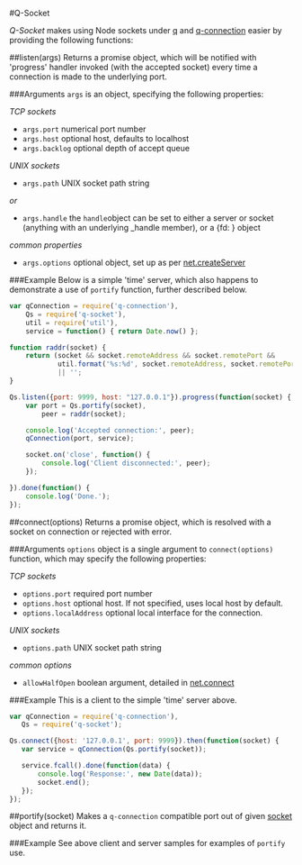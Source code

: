 #Q-Socket

_Q-Socket_ makes using Node sockets under [q](http://documentup.com/kriskowal/q/)
and [q-connection](https://github.com/kriskowal/q-connection) easier by providing the following functions:

##listen(args)
Returns a promise object, which will be notified with 'progress' handler
invoked (with the accepted socket) every time a connection is made to the
underlying port.

###Arguments
`args` is an object, specifying the following properties:

_TCP sockets_
* `args.port` numerical port number
* `args.host` optional host, defaults to localhost
* `args.backlog` optional depth of accept queue

_UNIX sockets_
* `args.path` UNIX socket path string

_or_
* `args.handle` the `handle`object can be set to either a server or socket (anything with an underlying _handle member), or a {fd: <n>} object

_common properties_
* `args.options` optional object, set up as per [net.createServer](http://nodejs.org/api/net.html#net_net_createserver_options_connectionlistener)

###Example
Below is a simple 'time' server, which also happens to demonstrate a use of
`portify` function, further described below.

```javascript
var qConnection = require('q-connection'),
    Qs = require('q-socket'),
    util = require('util'),
    service = function() { return Date.now() };

function raddr(socket) {
    return (socket && socket.remoteAddress && socket.remotePort &&
            util.format('%s:%d', socket.remoteAddress, socket.remotePort))
            || '';
}

Qs.listen({port: 9999, host: "127.0.0.1"}).progress(function(socket) {
    var port = Qs.portify(socket),
        peer = raddr(socket);

    console.log('Accepted connection:', peer);
    qConnection(port, service);

    socket.on('close', function() {
        console.log('Client disconnected:', peer);
    });

}).done(function() {
    console.log('Done.');
});

```

##connect(options)
Returns a promise object, which is resolved with a socket on connection or
rejected with error.

###Arguments
`options` object is a single argument to `connect(options)` function, which may specify the following properties:

_TCP sockets_
* `options.port` required port number
* `options.host` optional host. If not specified, uses local host by default.
* `options.localAddress` optional local interface for the connection.

_UNIX sockets_
* `options.path` UNIX socket path string

_common options_
* `allowHalfOpen` boolean argument, detailed in [net.connect](http://nodejs.org/api/net.html#net_net_connect_options_connectionlistener)

 ###Example
 This is a client to the simple 'time' server above.

 ```javascript
var qConnection = require('q-connection'),
    Qs = require('q-socket');

Qs.connect({host: '127.0.0.1', port: 9999}).then(function(socket) {
    var service = qConnection(Qs.portify(socket));

    service.fcall().done(function(data) {
        console.log('Response:', new Date(data));
        socket.end();
    });
});

 ```

##portify(socket)
Makes a `q-connection` compatible port out of given [socket](http://nodejs.org/api/net.html#net_class_net_socket) object and returns it.

###Example
See above client and server samples for examples of `portify` use.

